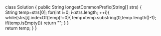class Solution {
    public String longestCommonPrefix(String[] strs) {    
        String temp=strs[0];
        for(int i=0; i<strs.length; ++i){
            while(strs[i].indexOf(temp)!=0){
                temp=temp.substring(0,temp.length()-1);
                if(temp.isEmpty()) return "";
            }
        }        
        return temp;
    }
}
